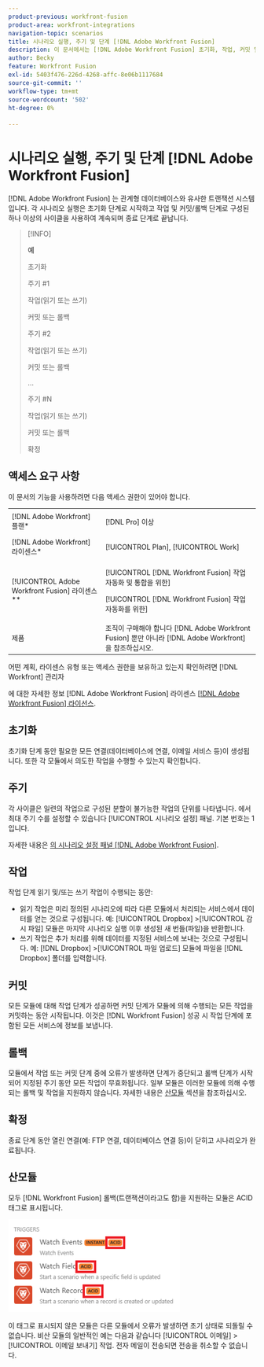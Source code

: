 ```yaml
---
product-previous: workfront-fusion
product-area: workfront-integrations
navigation-topic: scenarios
title: 시나리오 실행, 주기 및 단계 [!DNL Adobe Workfront Fusion]
description: 이 문서에서는 [!DNL Adobe Workfront Fusion] 초기화, 작업, 커밋 및 롤백과 같은 시나리오가 실행 중입니다.
author: Becky
feature: Workfront Fusion
exl-id: 5403f476-226d-4268-affc-8e06b1117684
source-git-commit: ''
workflow-type: tm+mt
source-wordcount: '502'
ht-degree: 0%

---
```


# 시나리오 실행, 주기 및 단계 [!DNL Adobe Workfront Fusion]

[!DNL Adobe Workfront Fusion] 는 관계형 데이터베이스와 유사한 트랜잭션 시스템입니다. 각 시나리오 실행은 초기화 단계로 시작하고 작업 및 커밋/롤백 단계로 구성된 하나 이상의 사이클을 사용하여 계속되며 종료 단계로 끝납니다.

>[!INFO]
>
>**예**
>
>초기화
>
>주기 #1
>
>작업(읽기 또는 쓰기)
>
>커밋 또는 롤백
>
>주기 #2
>
>작업(읽기 또는 쓰기)
>
>커밋 또는 롤백
>
>...
>
>주기 #N
>
>작업(읽기 또는 쓰기)
>
>커밋 또는 롤백
>
>확정

## 액세스 요구 사항

이 문서의 기능을 사용하려면 다음 액세스 권한이 있어야 합니다.

<table style="table-layout:auto"> 
 <col> 
 <col> 
 <tbody> 
  <tr> 
    <td role="rowheader">[!DNL Adobe Workfront] 플랜*</td> 
   <td> <p>[!DNL Pro] 이상</p> </td> 
  </tr> 
  <tr data-mc-conditions=""> 
   <td role="rowheader">[!DNL Adobe Workfront] 라이센스*</td> 
   <td> <p>[!UICONTROL Plan], [!UICONTROL Work]</p> </td> 
  </tr> 
  <tr> 
   <td role="rowheader">[!UICONTROL Adobe Workfront Fusion] 라이센스**</td> 
  <td> <p>[!UICONTROL [!DNL Workfront Fusion] 작업 자동화 및 통합을 위한] </p><p>[!UICONTROL [!DNL Workfront Fusion] 작업 자동화를 위한] </p>  </td>  
  </tr> 
  <tr> 
   <td role="rowheader">제품</td> 
   <td>조직이 구매해야 합니다 [!DNL Adobe Workfront Fusion] 뿐만 아니라 [!DNL Adobe Workfront] 을 참조하십시오.</td> 
  </tr> 
 </tbody> 
</table>

어떤 계획, 라이센스 유형 또는 액세스 권한을 보유하고 있는지 확인하려면 [!DNL Workfront] 관리자

에 대한 자세한 정보 [!DNL Adobe Workfront Fusion] 라이센스 [[!DNL Adobe Workfront Fusion] 라이선스](../../workfront-fusion/get-started/license-automation-vs-integration.md).

## 초기화

초기화 단계 동안 필요한 모든 연결(데이터베이스에 연결, 이메일 서비스 등)이 생성됩니다. 또한 각 모듈에서 의도한 작업을 수행할 수 있는지 확인합니다.

## 주기

각 사이클은 일련의 작업으로 구성된 분할이 불가능한 작업의 단위를 나타냅니다. 에서 최대 주기 수를 설정할 수 있습니다 [!UICONTROL 시나리오 설정] 패널. 기본 번호는 1입니다.

자세한 내용은 [의 시나리오 설정 패널 [!DNL Adobe Workfront Fusion]](../../workfront-fusion/scenarios/scenario-settings-panel.md).

## 작업

작업 단계 읽기 및/또는 쓰기 작업이 수행되는 동안:

* 읽기 작업은 미리 정의된 시나리오에 따라 다른 모듈에서 처리되는 서비스에서 데이터를 얻는 것으로 구성됩니다. 예: [!UICONTROL Dropbox] >[!UICONTROL 감시 파일] 모듈은 마지막 시나리오 실행 이후 생성된 새 번들(파일)을 반환합니다.
* 쓰기 작업은 추가 처리를 위해 데이터를 지정된 서비스에 보내는 것으로 구성됩니다. 예: [!DNL Dropbox] >[!UICONTROL 파일 업로드] 모듈에 파일을 [!DNL Dropbox] 폴더를 입력합니다.

## 커밋

모든 모듈에 대해 작업 단계가 성공하면 커밋 단계가 모듈에 의해 수행되는 모든 작업을 커밋하는 동안 시작됩니다. 이것은 [!DNL Workfront Fusion] 성공 시 작업 단계에 포함된 모든 서비스에 정보를 보냅니다.

## 롤백

모듈에서 작업 또는 커밋 단계 중에 오류가 발생하면 단계가 중단되고 롤백 단계가 시작되어 지정된 주기 동안 모든 작업이 무효화됩니다. 일부 모듈은 이러한 모듈에 의해 수행되는 롤백 및 작업을 지원하지 않습니다. 자세한 내용은 [산모듈](#acid-modules) 섹션을 참조하십시오.

## 확정

종료 단계 동안 열린 연결(예: FTP 연결, 데이터베이스 연결 등)이 닫히고 시나리오가 완료됩니다.

## 산모듈

모두 [!DNL Workfront Fusion] 롤백(트랜잭션이라고도 함)을 지원하는 모듈은 ACID 태그로 표시됩니다.

![](assets/acid-modules-350x189.png)

이 태그로 표시되지 않은 모듈은 다른 모듈에서 오류가 발생하면 초기 상태로 되돌릴 수 없습니다. 비산 모듈의 일반적인 예는 다음과 같습니다 [!UICONTROL 이메일] >[!UICONTROL 이메일 보내기] 작업. 전자 메일이 전송되면 전송을 취소할 수 없습니다.
